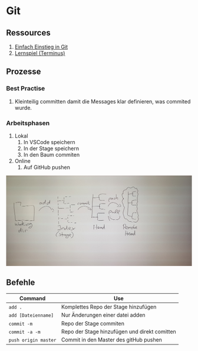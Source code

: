 # Git

## Ressources

1. [Einfach Einstieg in Git](https://rogerdudler.github.io/git-guide/index.de.html)
1. [Lernspiel (Terminus)](http://web.mit.edu/mprat/Public/web/Terminus/Web/main.html)

## Prozesse

### Best Practise

1. Kleinteilig committen damit die Messages klar definieren, was commited wurde.

### Arbeitsphasen

1. Lokal
   1. In VSCode speichern
   1. In der Stage speichern
   1. In den Baum commiten
1. Online
   1. Auf GitHub pushen

![Bild des WorkFlows](/resources/gitWorkflow.jpg)

## Befehle

| Command              | Use                                           |
| -------------------- | --------------------------------------------- |
| `add .`              | Komplettes Repo der Stage hinzufügen          |
| `add [Dateienname]`  | Nur Änderungen einer datei adden              |
| `commit -m`          | Repo der Stage commiten                       |
| `commit -a -m`       | Repo der Stage hinzufügen und direkt comitten |
| `push origin master` | Commit in den Master des gitHub pushen        |
